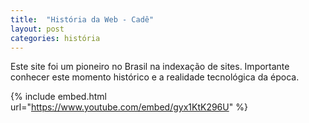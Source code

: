 ```yaml
---
title:  "História da Web - Cadê"
layout: post
categories: história 
---
```


Este site foi um pioneiro no Brasil na indexação de sites. Importante conhecer este momento histórico e a realidade tecnológica da época. 


{% include embed.html url="https://www.youtube.com/embed/gyx1KtK296U" %}

